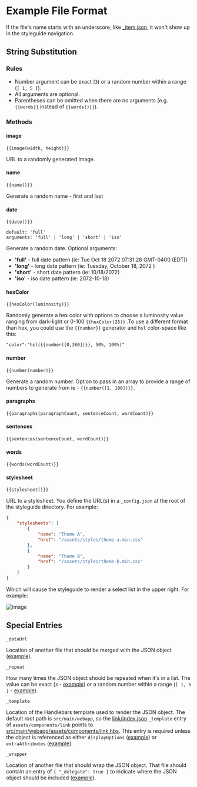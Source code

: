 # Example File Format

If the file's name starts with an underscore, like [_item.json](components/list/_item.json),
it won't show up in the styleguide navigation.

## String Substitution

### Rules

- Number argument can be exact (`3`) or a random number within a range
  (`[ 1, 5 ]`).
- All arguments are optional.
- Parentheses can be omitted when there are no arguments (e.g. `{{words}}`
  instead of `{{words()}}`).

### Methods

#### image

```
{{image(width, height)}}
```

URL to a randomly generated image.

#### name

```
{{name()}}
```

Generate a random name - first and last

#### date

```
{{date()}}

default: 'full'
arguments: 'full' | 'long' | 'short' | 'iso'
```

Generate a random date.
Optional arguments:
 - **'full'** - full date pattern (ie: Tue Oct 18 2072 07:31:28 GMT-0400 (EDT))
 - **'long'** - long date pattern (ie: Tuesday, October 18, 2072 )
 - **'short'** - short date pattern (ie: 10/18/2072)
 - **'iso'** - iso date pattern (ie: 2072-10-18)

#### hexColor

```
{{hexColor(luminosity)}}
```

Randomly generate a hex color with options to choose a luminosity value ranging from dark-light or 0-100 `{{hexColor(25)}`
.To use a different format than hex, you could use the `{{number}}` generator and `hsl` color-space like this:

`"color":"hsl({{number([0,360])}}, 50%, 100%)"`

#### number

```
{{number(number)}}
```

Generate a random number. Option to pass in an array to provide a range of numbers to generate from ie - `{{number([1, 100])}}`.

#### paragraphs

```
{{paragraphs(paragraphCount, sentenceCount, wordCount)}}
```

#### sentences

```
{{sentences(sentenceCount, wordCount)}}
```

#### words

```
{{words(wordCount)}}
```

#### stylesheet

```
{{stylesheet()}}
```

URL to a stylesheet. You define the URL(s) in a `_config.json` at the root of the styleguide directory.
For example:

```json
{
    "stylesheets": [
        {
            "name": "Theme A",
            "href": "/assets/styles/theme-a.min.css"
        },
        {
            "name": "Theme B",
            "href": "/assets/styles/theme-b.min.css"
        }
    ]
}
```

Which will cause the styleguide to render a select list in the upper right. For example:

![image](https://cldup.com/9ACNTLyBkb.png)


## Special Entries

`_dataUrl`

Location of another file that should be merged with the JSON object ([example](components/list/three-items.json)).

`_repeat`

How many times the JSON object should be repeated when it's in a list.
The value can be exact (`3` - [example](components/list/three-items.json))
or a random number within a range (`[ 1, 5 ]` - [example](components/list/many-items.json)).

`_template`

Location of the Handlebars template used to render the JSON object.
The default root path is `src/main/webapp`, so the [link/index.json](components/link/index.json)
`_template` entry of `assets/components/link` points to [src/main/webapp/assets/components/link.hbs](../src/main/webapp/assets/components/link.hbs).
This entry is required unless the object is referenced as either
`displayOptions` ([example](components/list/three-items.json)) or
`extraAttributes` ([example](components/link/index.json)).

`_wrapper`

Location of another file that should wrap the JSON object. That file should
contain an entry of `{ "_delegate": true }` to indicate where the JSON object
should be included ([example](components/link/index.json)).
